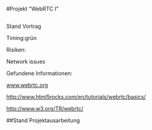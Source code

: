 ﻿#Projekt "WebRTC I"


##
Stand Vortrag


Timing:grün 

Risiken:

Network issues

Gefundene Informationen:

www.webrtc.org

http://www.html5rocks.com/en/tutorials/webrtc/basics/

http://www.w3.org/TR/webrtc/




##Stand Projektausarbeitung


